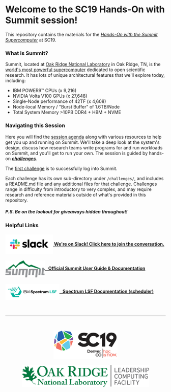

# Welcome to the SC19 Hands-On with Summit session!

This repository contains the materials for the *[Hands-On with the Summit Supercomputer](https://sc19.supercomputing.org/presentation/?id=pec111&sess=sess412)* at SC19.


### What is Summit?
Summit, located at [Oak Ridge National Laboratory](https://www.ornl.gov/) in Oak Ridge, TN,  is the [world's most powerful supercomputer](https://www.top500.org/system/179397) dedicated to open scientific research. It has lots of unique architectural features that we'll explore today, including:

- IBM POWER9™ CPUs (x 9,216)
- NVIDIA Volta V100 GPUs (x 27,648)
- Single-Node performance of 42TF (x 4,608)
- Node-local Memory / "Burst Buffer" of 1.6TB/Node
- Total System Memory >10PB DDR4 + HBM + NVME

### Navigating this Session
Here you will find the [session agenda](agenda.md) along with various resources to help get you up and running on Summit. We'll take a deep look at the system's design, discuss how research teams write programs for and run workloads on Summit, and you'll get to run your own. The session is guided by hands-on [***challenges***](challenges). 

The [first challenge](./challenges/01_Obtain_Access_to_Summit) is to successfully log into Summit.

Each challenge has its own sub-directory under `/challenges/`, and includes a README.md file and any additional files for that challenge. Challenges range in difficulty from introductory to very complex, and may require research and reference materials outside of what's provided in this repository.

##### *P.S. Be on the lookout for giveaways hidden throughout!* 


### Helpful Links

#### [<img src="./images/Slack_RGB.png" width="150" valign="middle" alt="Slack"/> We're on Slack! Click here to join the conversation.](https://join.slack.com/t/sc19summithandson/shared_invite/enQtODE3NDE0ODc2ODIzLTRlYjI0YjlkMDE2MDMzMDY5ODg3NWVjZDYxMWE5YWMwZmUyYjZkZTY3MWZiYWI3OGRmNWNlOTk0Njc1ZGNjZTI) 

#### [<img src="./images/SUMMIT_LOGO_OFFICIAL_2017.png" width="125" valign="middle" alt="Summit"/>   Official Summit User Guide & Documentation](https://docs.olcf.ornl.gov/systems/summit_user_guide.html)

#### [<img src="./images/ibm-spectrum-lsf.png" width="170" valign="middle" alt="Summit"/>   Spectrum LSF Documentation (scheduler)](https://www.ibm.com/support/knowledgecenter/en/SSWRJV_10.1.0/lsf_welcome/lsf_welcome.html)

<br>
<hr>
<br>
<p align="center">
  <img src="./images/SC19-color-hor.png" width="200" alt="SC19"><br><br>
  <img src="./images/olcf_logo.png" width="400" alt="Oak Ridge Leadership Computing Facility">
</p>
